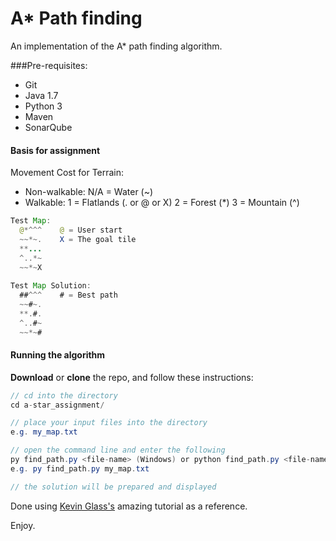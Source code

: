 # A* Path finding

An implementation of the A* path finding algorithm.

###Pre-requisites:

* Git
* Java 1.7
* Python 3
* Maven
* SonarQube

#### Basis for assignment

Movement Cost for Terrain:
  * Non-walkable:
        N/A = Water (~)
  * Walkable:
    1 = Flatlands (. or @ or X)
    2 = Forest (*)
    3 = Mountain (^)

```java
Test Map:
  @*^^^    @ = User start
  ~~*~.    X = The goal tile
  **...
  ^..*~
  ~~*~X
  
Test Map Solution:
  ##^^^    # = Best path
  ~~#~.
  **.#.
  ^..#~
  ~~*~#
```

#### Running the algorithm

**Download** or **clone** the repo, and follow these instructions:

```java
// cd into the directory
cd a-star_assignment/

// place your input files into the directory
e.g. my_map.txt

// open the command line and enter the following
py find_path.py <file-name> (Windows) or python find_path.py <file-name> (Linux)
e.g. py find_path.py my_map.txt

// the solution will be prepared and displayed
```
Done using [Kevin Glass's](http://www.cokeandcode.com/main/tutorials/path-finding//) amazing tutorial as a reference.

Enjoy.